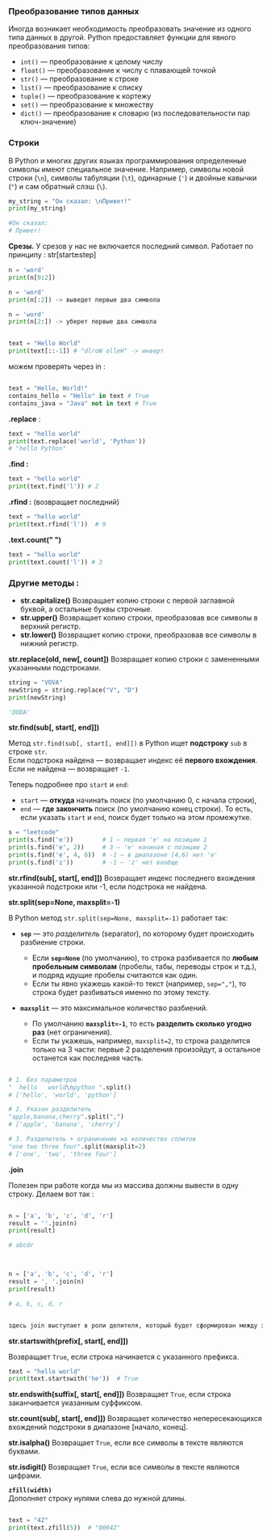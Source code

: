### Преобразование типов данных

Иногда возникает необходимость преобразовать значение из одного типа данных в другой. Python предоставляет функции для явного преобразования типов:

- `int()` — преобразование к целому числу
- `float()` — преобразование к числу с плавающей точкой
- `str()` — преобразование к строке
- `list()` — преобразование к списку
- `tuple()` — преобразование к кортежу
- `set()` — преобразование к множеству
- `dict()` — преобразование к словарю (из последовательности пар ключ-значение)


### Строки 


В Python и многих других языках программирования определенные символы имеют специальное значение. Например, символы новой строки (`\n`), символы табуляции (`\t`), одинарные (`'`) и двойные кавычки (`"`) и сам обратный слэш (`\`).

```python
my_string = "Он сказал: \nПривет!"
print(my_string)

#Он сказал: 
# Привет!
```


**Срезы.** 
У срезов у нас не включается последний символ. Работает по принципу : str[start:end:step] 

```python
n = 'word'
print(n[0:2])

n = 'word'
print(n[:2]) -> выведет первые два символа 

n = 'word'
print(n[2:]) -> уберет первые два символа


text = "Hello World" 
print(text[::-1]) # "dlroW olleH" -> инверт

```


можем проверять через in : 

```python

text = "Hello, World!" 
contains_hello = "Hello" in text # True 
contains_java = "Java" not in text # True

```


**.replace**  : 

```python
text = "hello world" 
print(text.replace('world', 'Python'))
# "hello Python"
```


**.find :** 

```python
text = "hello world" 
print(text.find('l')) # 2
```


**.rfind :** (возвращает последний)

```python
text = "hello world"
print(text.rfind('l'))  # 9
```


**.text.count(" ")**

```python
text = "hello world" 
print(text.count('l')) # 3
```


### Другие методы : 

- **str.capitalize()** Возвращает копию строки с первой заглавной буквой, а остальные буквы строчные.
- **str.upper()**  Возвращает копию строки, преобразовав все символы в верхний регистр.
- **str.lower()** Возвращает копию строки, преобразовав все символы в нижний регистр.


**str.replace(old, new[, count])**
Возвращает копию строки с замененными указанными подстроками.

```python
string = "VOVA"
newString = string.replace("V", "D")
print(newString)

'DODA'

```



**str.find(sub[, start[, end]])**

Метод `str.find(sub[, start[, end]])` в Python ищет **подстроку** `sub` в строке `str`.  
Если подстрока найдена — возвращает индекс её **первого вхождения**.  
Если не найдена — возвращает `-1`.

Теперь подробнее про `start` и `end`:
- `start` — **откуда** начинать поиск (по умолчанию 0, с начала строки),
- `end` — **где закончить** поиск (по умолчанию конец строки).
То есть, если указать `start` и `end`, поиск будет только на этом промежутке.


```python
s = "leetcode"
print(s.find('e'))        # 1 — первая 'e' на позиции 1
print(s.find('e', 2))     # 3 — 'e' начиная с позиции 2
print(s.find('e', 4, 6))  # -1 — в диапазоне [4,6) нет 'e'
print(s.find('z'))        # -1 — 'z' нет вообще
```


**str.rfind(sub[, start[, end]])** Возвращает индекс последнего вхождения указанной подстроки или -1, если подстрока не найдена.

**str.split(sep=None, maxsplit=-1)**

В Python метод `str.split(sep=None, maxsplit=-1)` работает так:

- **`sep`** — это _разделитель_ (separator), по которому будет происходить разбиение строки.
    - Если **`sep=None`** (по умолчанию), то строка разбивается по **любым пробельным символам** (пробелы, табы, переводы строк и т.д.), и подряд идущие пробелы считаются как один.
    - Если ты явно укажешь какой-то текст (например, `sep=","`), то строка будет разбиваться именно по этому тексту.
        
- **`maxsplit`** — это максимальное количество разбиений.
    - По умолчанию **`maxsplit=-1`**, то есть **разделить сколько угодно раз** (нет ограничения).
    - Если ты укажешь, например, `maxsplit=2`, то строка разделится только на 3 части: первые 2 разделения произойдут, а остальное останется как последняя часть.


```python

# 1. Без параметров
"  hello   world\npython ".split()
# ['hello', 'world', 'python']

# 2. Указан разделитель
"apple,banana,cherry".split(",")
# ['apple', 'banana', 'cherry']

# 3. Разделитель + ограничение на количество сплитов
"one two three four".split(maxsplit=2)
# ['one', 'two', 'three four']

```


**.join**

Полезен при работе когда мы из массива должны вывести в одну строку. Делаем вот так : 

```python

n = ['a', 'b', 'c', 'd', 'r']
result = ''.join(n)
print(result)

# abcdr



n = ['a', 'b', 'c', 'd', 'r']
result = ', '.join(n)
print(result)

# a, b, c, d, r


здесь join выступает в роли делителя, который будет сформирован между элементами массива в строке 

```


**str.startswith(prefix[, start[, end]])**

Возвращает `True`, если строка начинается с указанного префикса.

```python
text = "hello world"
print(text.startswith('he'))  # True
```


**str.endswith(suffix[, start[, end]])** Возвращает `True`, если строка заканчивается указанным суффиксом.

**str.count(sub[, start[, end]])** Возвращает количество непересекающихся вхождений подстроки в диапазоне [начало, конец].

**str.isalpha()** Возвращает `True`, если все символы в тексте являются буквами.

**str.isdigit()** Возвращает `True`, если все символы в тексте являются цифрами.

**`zfill(width)`**  
Дополняет строку нулями слева до нужной длины.

```python

text = "42"
print(text.zfill(5))  # "00042"

```





